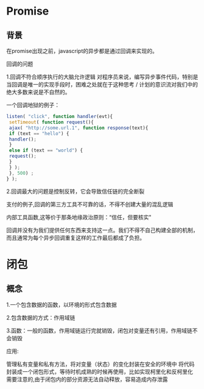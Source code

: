 # Promise
## 背景
在promise出现之前，javascript的异步都是通过回调来实现的。

回调的问题

1.回调不符合顺序执行的大脑允许逻辑
对程序员来说，编写异步事件代码，特别是当回调是唯一的实现手段时，困难之处就在于这种思考 / 计划的意识流对我们中的绝大多数来说是不自然的。

一个回调地狱的例子：

```js
listen( "click", function handler(evt){
 setTimeout( function request(){
 ajax( "http://some.url.1", function response(text){
 if (text == "hello") {
 handler();
 }
 else if (text == "world") {
 request();
 }
 } );
 }, 500) ;
} );
```

2.回调最大的问题是控制反转，它会导致信任链的完全断裂

支付的例子,回调的第三方工具不可靠的话，不得不创建大量的混乱逻辑

内部工具函数,这等价于那条地缘政治原则：“信任，但要核实"


回调并没有为我们提供任何东西来支持这一点。我们不得不自己构建全部的机制，
而且通常为每个异步回调重复这样的工作最后都成了负担。



# 闭包

## 概念

1.一个包含数据的函数，以环境的形式包含数据

2.包含数据的方式：作用域链

3.函数：一般的函数，作用域链运行完就销毁，闭包对变量还有引用，作用域链不会销毁


应用:

管理私有变量和私有方法，将对变量（状态）的变化封装在安全的环境中
将代码封装成一个闭包形式，等待时机成熟的时候再使用，比如实现柯里化和反柯里化
需要注意的,由于闭包内的部分资源无法自动释放，容易造成内存泄露
